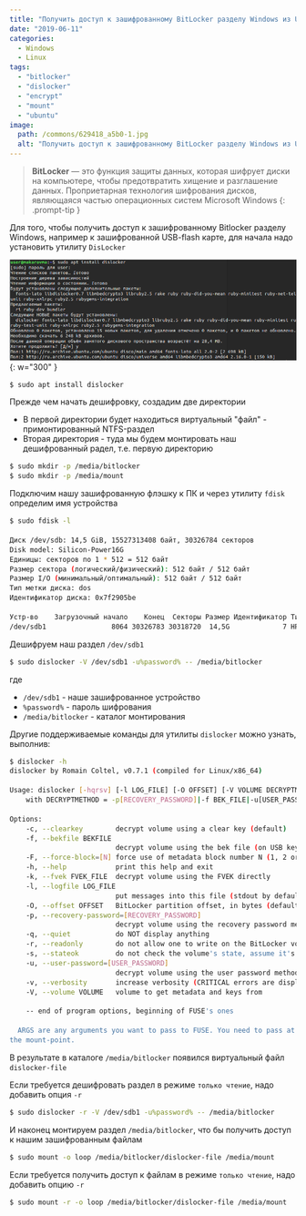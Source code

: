 ```yaml
---
title: "Получить доступ к зашифрованному BitLocker разделу Windows из Ubuntu"
date: "2019-06-11"
categories: 
  - Windows
  - Linux
tags: 
  - "bitlocker"
  - "dislocker"
  - "encrypt"
  - "mount"
  - "ubuntu"
image:
  path: /commons/629418_a5b0-1.jpg
  alt: "Получить доступ к зашифрованному BitLocker разделу Windows из Ubuntu"
---
```


> **BitLocker** — это функция защиты данных, которая шифрует диски на компьютере, чтобы предотвратить хищение и разглашение данных. Проприетарная технология шифрования дисков, являющаяся частью операционных систем Microsoft Windows
{: .prompt-tip }

Для того, чтобы получить доступ к зашифрованному Bitlocker разделу Windows, например к зашифрованной USB-flash карте, для начала надо установить утилиту `DisLocker`

![](/assets/img/posts/2019/06/11/wp_bitlocker_1.png){: w="300" }

```sh
$ sudo apt install dislocker
```

Прежде чем начать дешифровку, создадим две директории

- В первой директории будет находиться виртуальный "файл" - примонтированный NTFS-раздел
- Вторая директория - туда мы будем монтировать наш дешифрованный радел, т.е. первую директорию

```sh
$ sudo mkdir -p /media/bitlocker
$ sudo mkdir -p /media/mount
```

Подключим нашу зашифрованную флэшку к ПК и через утилиту `fdisk` определим имя устройства

```sh
$ sudo fdisk -l

Диск /dev/sdb: 14,5 GiB, 15527313408 байт, 30326784 секторов
Disk model: Silicon-Power16G
Единицы: секторов по 1 * 512 = 512 байт
Размер сектора (логический/физический): 512 байт / 512 байт
Размер I/O (минимальный/оптимальный): 512 байт / 512 байт
Тип метки диска: dos
Идентификатор диска: 0x7f2905be

Устр-во    Загрузочный начало    Конец  Секторы Размер Идентификатор Тип
/dev/sdb1                8064 30326783 30318720  14,5G             7 HPFS/NTFS/exFAT
```

Дешифруем наш раздел `/dev/sdb1`

```sh
$ sudo dislocker -V /dev/sdb1 -u%password% -- /media/bitlocker
```

где
- `/dev/sdb1` - наше зашифрованное устройство
- `%password%` - пароль шифрования
- `/media/bitlocker` - каталог монтирования


Другие поддерживаемые команды для утилиты `dislocker` можно узнать, выполнив:

```sh
$ dislocker -h
dislocker by Romain Coltel, v0.7.1 (compiled for Linux/x86_64)

Usage: dislocker [-hqrsv] [-l LOG_FILE] [-O OFFSET] [-V VOLUME DECRYPTMETHOD -F[N]] [-- ARGS...]
    with DECRYPTMETHOD = -p[RECOVERY_PASSWORD]|-f BEK_FILE|-u[USER_PASSWORD]|-k FVEK_FILE|-c

Options:
    -c, --clearkey        decrypt volume using a clear key (default)
    -f, --bekfile BEKFILE
                          decrypt volume using the bek file (on USB key)
    -F, --force-block=[N] force use of metadata block number N (1, 2 or 3)
    -h, --help            print this help and exit
    -k, --fvek FVEK_FILE  decrypt volume using the FVEK directly
    -l, --logfile LOG_FILE
                          put messages into this file (stdout by default)
    -O, --offset OFFSET   BitLocker partition offset, in bytes (default is 0)
    -p, --recovery-password=[RECOVERY_PASSWORD]
                          decrypt volume using the recovery password method
    -q, --quiet           do NOT display anything
    -r, --readonly        do not allow one to write on the BitLocker volume
    -s, --stateok         do not check the volume's state, assume it's ok to mount it
    -u, --user-password=[USER_PASSWORD]
                          decrypt volume using the user password method
    -v, --verbosity       increase verbosity (CRITICAL errors are displayed by default)
    -V, --volume VOLUME   volume to get metadata and keys from

    -- end of program options, beginning of FUSE's ones

  ARGS are any arguments you want to pass to FUSE. You need to pass at least
the mount-point.
```

В результате в каталоге `/media/bitlocker` появился виртуальный файл `dislocker-file`

Если требуется дешифровать раздел в режиме `только чтение`, надо добавить опция `-r`

```sh
$ sudo dislocker -r -V /dev/sdb1 -u%password% -- /media/bitlocker
```

И наконец монтируем раздел `/media/bitlocker`, что бы получить доступ к нашим зашифрованным файлам

```sh
$ sudo mount -o loop /media/bitlocker/dislocker-file /media/mount
```

Если требуется получить доступ к файлам в режиме `только чтение`, надо добавить опцию `-r`

```sh
$ sudo mount -r -o loop /media/bitlocker/dislocker-file /media/mount
```
